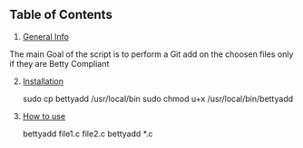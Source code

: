 ## Table of Contents
1. [General Info](#general-info)

The main Goal of the script is to perform a Git add on the choosen files only if they are Betty Compliant

2. [Installation](#technologies)

	sudo cp bettyadd /usr/local/bin
	sudo chmod u+x /usr/local/bin/bettyadd

3. [How to use](#installation)

	bettyadd file1.c file2.c
	bettyadd *.c

